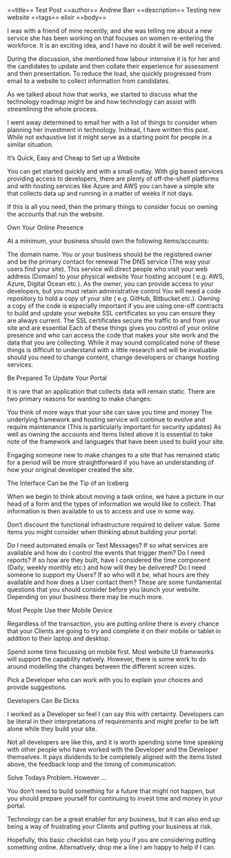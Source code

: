 ==title==
 Test Post
==author==
 Andrew Barr
==description==
 Testing new website
==tags==
 elixir
==body==

 I was with a friend of mine recently, and she was telling me about a new service she has been working on that focuses on women re-entering the workforce. It is an exciting idea, and I have no doubt it will be well received.

During the discussion, she mentioned how labour intensive it is for her and the candidates to update and then collate their experience for assessment and then presentation. To reduce the load, she quickly progressed from email to a website to collect information from candidates.

As we talked about how that works, we started to discuss what the technology roadmap might be and how technology can assist with streamlining the whole process.

I went away determined to email her with a list of things to consider when planning her investment in technology. Instead, I have written this post. While not exhaustive list it might serve as a starting point for people in a similar situation.

It’s Quick, Easy and Cheap to Set up a Website

You can get started quickly and with a small outlay. With gig based services providing access to developers, there are plenty of off-the-shelf platforms and with hosting services like Azure and AWS you can have a simple site that collects data up and running in a matter of weeks if not days.

If this is all you need, then the primary things to consider focus on owning the accounts that run the website.

Own Your Online Presence

At a minimum, your business should own the following items/accounts:

The domain name. You or your business should be the registered owner and be the primary contact for renewal
The DNS service (The way your users find your site). This service will direct people who visit your web address (Domain) to your physical website
Your hosting account ( e.g. AWS, Azure, Digital Ocean etc.). As the owner, you can provide access to your developers, but you must retain administrative control
You will need a code repository to hold a copy of your site ( e.g. GitHub, Bitbucket etc.). Owning a copy of the code is especially important if you are using one-off contracts to build and update your website
SSL certificates so you can ensure they are always current. The SSL certificates secure the traffic to and from your site and are essential
Each of these things gives you control of your online presence and who can access the code that makes your site work and the data that you are collecting. While it may sound complicated none of these things is difficult to understand with a little research and will be invaluable should you need to change content, change developers or change hosting services.

Be Prepared To Update Your Portal

It is rare that an application that collects data will remain static. There are two primary reasons for wanting to make changes:

You think of more ways that your site can save you time and money
The underlying framework and hosting service will continue to evolve and require maintenance (This is particularly important for security updates)
As well as owning the accounts and items listed above it is essential to take note of the framework and languages that have been used to build your site.

Engaging someone new to make changes to a site that has remained static for a period will be more straightforward if you have an understanding of how your original developer created the site.

The Interface Can be the Tip of an Iceberg

When we begin to think about moving a task online, we have a picture in our head of a form and the types of information we would like to collect. That information is then available to us to access and use in some way.

Don’t discount the functional infrastructure required to deliver value. Some items you might consider when thinking about building your portal:

Do I need automated emails or Text Messages? If so what services are available and how do I control the events that trigger them?
Do I need reports? If so how are they built, have I considered the time component (Daily, weekly monthly etc.) and how will they be delivered?
Do I need someone to support my Users? If so who will it be, what hours are they available and how does a User contact them?
These are some fundamental questions that you should consider before you launch your website. Depending on your business there may be much more.

Most People Use their Mobile Device

Regardless of the transaction, you are putting online there is every chance that your Clients are going to try and complete it on their mobile or tablet in addition to their laptop and desktop.

Spend some time focussing on mobile first. Most website UI frameworks will support the capability natively. However, there is some work to do around modelling the changes between the different screen sizes.

Pick a Developer who can work with you to explain your choices and provide suggestions.

Developers Can Be Dicks

I worked as a Developer so feel I can say this with certainty. Developers can be literal in their interpretations of requirements and might prefer to be left alone while they build your site.

Not all developers are like this, and it is worth spending some time speaking with other people who have worked with the Developer and the Developer themselves. It pays dividends to be completely aligned with the items listed above, the feedback loop and the timing of communication.

Solve Todays Problem. However …

You don’t need to build something for a future that might not happen, but you should prepare yourself for continuing to invest time and money in your portal.

Technology can be a great enabler for any business, but it can also end up being a way of frustrating your Clients and putting your business at risk.

Hopefully, this basic checklist can help you if you are considering putting something online. Alternatively, drop me a line I am happy to help if I can.